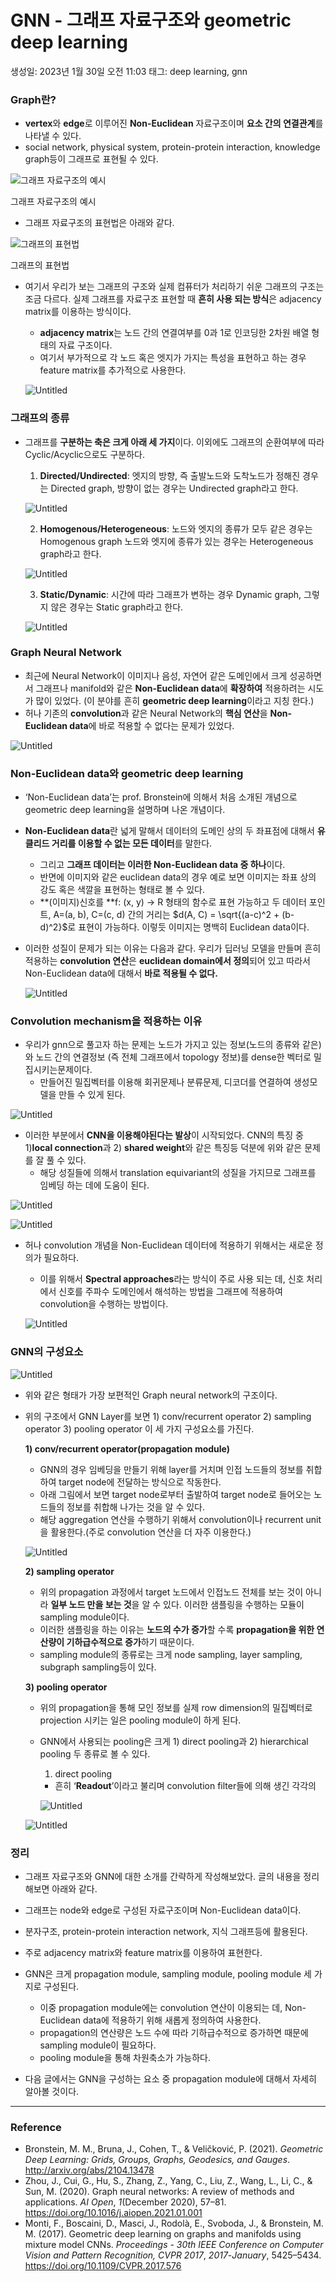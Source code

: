 # GNN - 그래프 자료구조와 geometric deep learning

생성일: 2023년 1월 30일 오전 11:03
태그: deep learning, gnn

### Graph란?

- **vertex**와 **edge**로 이루어진 **Non-Euclidean** 자료구조이며 **요소 간의 연결관계**를 나타낼 수 있다.
- social network, physical system, protein-protein interaction, knowledge graph등이 그래프로 표현될 수 있다.

![그래프 자료구조의 예시](GNN%20-%20%E1%84%80%E1%85%B3%E1%84%85%E1%85%A2%E1%84%91%E1%85%B3%20%E1%84%8C%E1%85%A1%E1%84%85%E1%85%AD%E1%84%80%E1%85%AE%E1%84%8C%E1%85%A9%E1%84%8B%E1%85%AA%20geometric%20deep%20learning%20dfd497c3464c4d459c7923a970f0ca9f/Untitled.png)

그래프 자료구조의 예시

- 그래프 자료구조의 표현법은 아래와 같다.

![그래프의 표현법](GNN%20-%20%E1%84%80%E1%85%B3%E1%84%85%E1%85%A2%E1%84%91%E1%85%B3%20%E1%84%8C%E1%85%A1%E1%84%85%E1%85%AD%E1%84%80%E1%85%AE%E1%84%8C%E1%85%A9%E1%84%8B%E1%85%AA%20geometric%20deep%20learning%20dfd497c3464c4d459c7923a970f0ca9f/Untitled%201.png)

그래프의 표현법

- 여기서 우리가 보는 그래프의 구조와 실제 컴퓨터가 처리하기 쉬운 그래프의 구조는 조금 다르다. 실제 그래프를 자료구조 표현할 때 **흔히 사용 되는 방식**은 adjacency matrix를 이용하는 방식이다.
    - **adjacency matrix**는 노드 간의 연결여부를 0과 1로 인코딩한 2차원 배열 형태의 자료 구조이다.
    - 여기서 부가적으로 각 노드 혹은 엣지가 가지는 특성을 표현하고 하는 경우 feature matrix를 추가적으로 사용한다.
    
    ![Untitled](GNN%20-%20%E1%84%80%E1%85%B3%E1%84%85%E1%85%A2%E1%84%91%E1%85%B3%20%E1%84%8C%E1%85%A1%E1%84%85%E1%85%AD%E1%84%80%E1%85%AE%E1%84%8C%E1%85%A9%E1%84%8B%E1%85%AA%20geometric%20deep%20learning%20dfd497c3464c4d459c7923a970f0ca9f/Untitled%202.png)
    
     
    

### 그래프의 종류

- 그래프를 **구분하는 축은 크게 아래 세 가지**이다. 이외에도 그래프의 순환여부에 따라 Cyclic/Acyclic으로도 구분하다.
    
    1) **Directed/Undirected**: 엣지의 방향, 즉 출발노드와 도착노드가 정해진 경우는 Directed graph, 방향이 없는 경우는 Undirected graph라고 한다.
    
    ![Untitled](GNN%20-%20%E1%84%80%E1%85%B3%E1%84%85%E1%85%A2%E1%84%91%E1%85%B3%20%E1%84%8C%E1%85%A1%E1%84%85%E1%85%AD%E1%84%80%E1%85%AE%E1%84%8C%E1%85%A9%E1%84%8B%E1%85%AA%20geometric%20deep%20learning%20dfd497c3464c4d459c7923a970f0ca9f/Untitled%203.png)
    
    2) **Homogenous/Heterogeneous**: 노드와 엣지의 종류가 모두 같은 경우는 Homogenous graph  노드와 엣지에 종류가 있는 경우는 Heterogeneous graph라고 한다.
    
    ![Untitled](GNN%20-%20%E1%84%80%E1%85%B3%E1%84%85%E1%85%A2%E1%84%91%E1%85%B3%20%E1%84%8C%E1%85%A1%E1%84%85%E1%85%AD%E1%84%80%E1%85%AE%E1%84%8C%E1%85%A9%E1%84%8B%E1%85%AA%20geometric%20deep%20learning%20dfd497c3464c4d459c7923a970f0ca9f/Untitled%204.png)
    
    3) **Static/Dynamic**: 시간에 따라 그래프가 변하는 경우 Dynamic graph, 그렇지 않은 경우는 Static graph라고 한다.
    
    ![Untitled](GNN%20-%20%E1%84%80%E1%85%B3%E1%84%85%E1%85%A2%E1%84%91%E1%85%B3%20%E1%84%8C%E1%85%A1%E1%84%85%E1%85%AD%E1%84%80%E1%85%AE%E1%84%8C%E1%85%A9%E1%84%8B%E1%85%AA%20geometric%20deep%20learning%20dfd497c3464c4d459c7923a970f0ca9f/Untitled%205.png)
    

### Graph Neural Network

- 최근에 Neural Network이 이미지나 음성, 자연어 같은 도메인에서 크게 성공하면서 그래프나 manifold와 같은 **Non-Euclidean data**에 **확장하여** 적용하려는 시도가 많이 있었다. (이 분야를 흔히 **geometric deep learning**이라고 지칭 한다.)
- 허나 기존의 **convolution**과 같은 Neural Network의 **핵심 연산**을 **Non-Euclidean data**에 바로 적용할 수 없다는 문제가 있었다.

![Untitled](GNN%20-%20%E1%84%80%E1%85%B3%E1%84%85%E1%85%A2%E1%84%91%E1%85%B3%20%E1%84%8C%E1%85%A1%E1%84%85%E1%85%AD%E1%84%80%E1%85%AE%E1%84%8C%E1%85%A9%E1%84%8B%E1%85%AA%20geometric%20deep%20learning%20dfd497c3464c4d459c7923a970f0ca9f/Untitled%206.png)

### Non-Euclidean data와 geometric deep learning

- ‘Non-Euclidean data’는 prof. Bronstein에 의해서 처음 소개된 개념으로 geometric deep learning을 설명하며 나온 개념이다.
- **Non-Euclidean data**란 넓게 말해서 데이터의 도메인 상의 두 좌표점에 대해서 **유클리드 거리를 이용할 수 없는 모든 데이터**를 말한다.
    - 그리고 **그래프 데이터는 이러한 Non-Euclidean data 중 하나**이다.
    - 반면에 이미지와 같은 euclidean data의 경우 예로 보면 이미지는 좌표 상의 강도 혹은 색깔을 표현하는 형태로 볼 수 있다.
    - **(이미지)신호를 **f: (x, y) → R 형태의 함수로 표현 가능하고 두 데이터 포인트, A=(a, b), C=(c, d) 간의 거리는 $d(A, C) = \sqrt{(a-c)^2 + (b-d)^2}$로 표현이 가능하다. 이렇듯 이미지는 명백히 Euclidean data이다.
- 이러한 성질이 문제가 되는 이유는 다음과 같다. 우리가 딥러닝 모델을 만들며 흔히 적용하는 **convolution 연산**은 **euclidean domain에서 정의**되어 있고 따라서 Non-Euclidean data에 대해서 **바로 적용될 수 없다.**
    
    ![Untitled](GNN%20-%20%E1%84%80%E1%85%B3%E1%84%85%E1%85%A2%E1%84%91%E1%85%B3%20%E1%84%8C%E1%85%A1%E1%84%85%E1%85%AD%E1%84%80%E1%85%AE%E1%84%8C%E1%85%A9%E1%84%8B%E1%85%AA%20geometric%20deep%20learning%20dfd497c3464c4d459c7923a970f0ca9f/Untitled%207.png)
    

### Convolution mechanism을 적용하는 이유

- 우리가 gnn으로 풀고자 하는 문제는 노드가 가지고 있는 정보(노드의 종류와 같은)와 노드 간의 연결정보 (즉  전체 그래프에서 topology 정보)를 dense한 벡터로 밀집시키는문제이다.
    - 만들어진 밀집벡터를 이용해 회귀문제나 분류문제, 디코더를 연결하여 생성모델을 만들 수 있게 된다.

![Untitled](GNN%20-%20%E1%84%80%E1%85%B3%E1%84%85%E1%85%A2%E1%84%91%E1%85%B3%20%E1%84%8C%E1%85%A1%E1%84%85%E1%85%AD%E1%84%80%E1%85%AE%E1%84%8C%E1%85%A9%E1%84%8B%E1%85%AA%20geometric%20deep%20learning%20dfd497c3464c4d459c7923a970f0ca9f/Untitled%208.png)

- 이러한 부분에서 **CNN을 이용해야된다는 발상**이 시작되었다. CNN의 특징 중 1)**local connection**과 2) **shared weight**와 같은 특징등 덕분에 위와 같은 문제를 잘 풀 수 있다.
    - 해당 성질들에 의해서 translation equivariant의 성질을 가지므로 그래프를 임베딩 하는 데에 도움이 된다.

![Untitled](GNN%20-%20%E1%84%80%E1%85%B3%E1%84%85%E1%85%A2%E1%84%91%E1%85%B3%20%E1%84%8C%E1%85%A1%E1%84%85%E1%85%AD%E1%84%80%E1%85%AE%E1%84%8C%E1%85%A9%E1%84%8B%E1%85%AA%20geometric%20deep%20learning%20dfd497c3464c4d459c7923a970f0ca9f/Untitled%209.png)

![Untitled](GNN%20-%20%E1%84%80%E1%85%B3%E1%84%85%E1%85%A2%E1%84%91%E1%85%B3%20%E1%84%8C%E1%85%A1%E1%84%85%E1%85%AD%E1%84%80%E1%85%AE%E1%84%8C%E1%85%A9%E1%84%8B%E1%85%AA%20geometric%20deep%20learning%20dfd497c3464c4d459c7923a970f0ca9f/Untitled%2010.png)

- 허나 convolution 개념을 Non-Euclidean 데이터에 적용하기 위해서는 새로운 정의가 필요하다.
    - 이를 위해서 **Spectral approaches**라는 방식이 주로 사용 되는 데, 신호 처리에서 신호를 주파수 도메인에서 해석하는 방법을 그래프에 적용하여 convolution을 수행하는 방법이다.
    
    ![Untitled](GNN%20-%20%E1%84%80%E1%85%B3%E1%84%85%E1%85%A2%E1%84%91%E1%85%B3%20%E1%84%8C%E1%85%A1%E1%84%85%E1%85%AD%E1%84%80%E1%85%AE%E1%84%8C%E1%85%A9%E1%84%8B%E1%85%AA%20geometric%20deep%20learning%20dfd497c3464c4d459c7923a970f0ca9f/Untitled%2011.png)
    

### GNN의 구성요소

![Untitled](GNN%20-%20%E1%84%80%E1%85%B3%E1%84%85%E1%85%A2%E1%84%91%E1%85%B3%20%E1%84%8C%E1%85%A1%E1%84%85%E1%85%AD%E1%84%80%E1%85%AE%E1%84%8C%E1%85%A9%E1%84%8B%E1%85%AA%20geometric%20deep%20learning%20dfd497c3464c4d459c7923a970f0ca9f/Untitled%2012.png)

- 위와 같은 형태가 가장 보편적인 Graph neural network의 구조이다.
- 위의 구조에서 GNN Layer를 보면 1) conv/recurrent operator 2) sampling operator 3) pooling operator 이 세 가지 구성요소를 가진다.
    
    **1) conv/recurrent operator(propagation module)**
    
    - GNN의 경우 임베딩을 만들기 위해 layer를 거치며 인접 노드들의 정보를 취합하여 target node에 전달하는 방식으로 작동한다.
    - 아래 그림에서 보면 target node로부터 출발하여 target node로 들어오는 노드들의 정보를 취합해 나가는 것을 알 수 있다.
    - 해당 aggregation 연산을 수행하기 위해서 convolution이나 recurrent unit을 활용한다.(주로 convolution 연산을 더 자주 이용한다.)
    
    ![Untitled](GNN%20-%20%E1%84%80%E1%85%B3%E1%84%85%E1%85%A2%E1%84%91%E1%85%B3%20%E1%84%8C%E1%85%A1%E1%84%85%E1%85%AD%E1%84%80%E1%85%AE%E1%84%8C%E1%85%A9%E1%84%8B%E1%85%AA%20geometric%20deep%20learning%20dfd497c3464c4d459c7923a970f0ca9f/Untitled%2013.png)
    
    **2) sampling operator**
    
    - 위의 propagation 과정에서 target 노드에서 인접노드 전체를 보는 것이 아니라 **일부 노드 만을 보는 것**을 알 수 있다. 이러한 샘플링을 수행하는 모듈이 sampling module이다.
    - 이러한 샘플링을 하는 이유는 **노드의 수가 증가**할 수록 **propagation을 위한 연산량이 기하급수적으로 증가**하기 때문이다.
    - sampling module의 종류로는 크게 node sampling, layer sampling, subgraph sampling등이 있다.
    
    **3) pooling operator** 
    
    - 위의 propagation을 통해 모인 정보를 실제 row dimension의 밀집벡터로 projection 시키는 일은 pooling module이 하게 된다.
    - GNN에서 사용되는 pooling은  크게 1) direct pooling과 2) hierarchical pooling  두 종류로 볼 수 있다.
        
        1) direct pooling
        
        - 흔히 ‘**Readout**’이라고 불리며 convolution filter들에 의해 생긴 각각의
        
        ![Untitled](GNN%20-%20%E1%84%80%E1%85%B3%E1%84%85%E1%85%A2%E1%84%91%E1%85%B3%20%E1%84%8C%E1%85%A1%E1%84%85%E1%85%AD%E1%84%80%E1%85%AE%E1%84%8C%E1%85%A9%E1%84%8B%E1%85%AA%20geometric%20deep%20learning%20dfd497c3464c4d459c7923a970f0ca9f/Untitled%2014.png)
        
    
    ![Untitled](GNN%20-%20%E1%84%80%E1%85%B3%E1%84%85%E1%85%A2%E1%84%91%E1%85%B3%20%E1%84%8C%E1%85%A1%E1%84%85%E1%85%AD%E1%84%80%E1%85%AE%E1%84%8C%E1%85%A9%E1%84%8B%E1%85%AA%20geometric%20deep%20learning%20dfd497c3464c4d459c7923a970f0ca9f/Untitled%2015.png)
    

### 정리

- 그래프 자료구조와 GNN에 대한 소개를 간략하게 작성해보았다. 글의 내용을 정리해보면 아래와 같다.

- 그래프는 node와 edge로 구성된 자료구조이며 Non-Euclidean data이다.
- 분자구조, protein-protein interaction network, 지식 그래프등에 활용된다.
- 주로 adjacency matrix와 feature matrix를 이용하여 표현한다.

- GNN은 크게 propagation module, sampling module, pooling module 세 가지로 구성된다.
    - 이중 propagation module에는 convolution 연산이 이용되는 데, Non-Euclidean data에 적용하기 위해 새롭게 정의하여 사용한다.
    - propagation의 연산량은 노드 수에 따라 기하급수적으로 증가하면 때문에 sampling module이 필요하다.
    - pooling module을 통해 차원축소가 가능하다.

- 다음 글에서는 GNN을 구성하는 요소 중 propagation module에 대해서 자세히 알아볼 것이다.

---

### Reference

- Bronstein, M. M., Bruna, J., Cohen, T., & Veličković, P. (2021). *Geometric Deep Learning: Grids, Groups, Graphs, Geodesics, and Gauges*. http://arxiv.org/abs/2104.13478
- Zhou, J., Cui, G., Hu, S., Zhang, Z., Yang, C., Liu, Z., Wang, L., Li, C., & Sun, M. (2020). Graph neural networks: A review of methods and applications. *AI Open*, *1*(December 2020), 57–81. https://doi.org/10.1016/j.aiopen.2021.01.001
- Monti, F., Boscaini, D., Masci, J., Rodolà, E., Svoboda, J., & Bronstein, M. M. (2017). Geometric deep learning on graphs and manifolds using mixture model CNNs. *Proceedings - 30th IEEE Conference on Computer Vision and Pattern Recognition, CVPR 2017*, *2017*-*January*, 5425–5434. https://doi.org/10.1109/CVPR.2017.576
